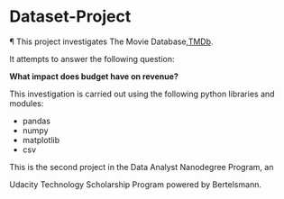 # Dataset-Project
¶
This project investigates The Movie Database,[TMDb](https://www.themoviedb.org/?language=en-US).

It attempts to answer the following question:

**What impact does budget have on revenue?**

This investigation is carried out using the following python libraries and modules:

* pandas
* numpy
* matplotlib
* csv

This is the second project in the Data Analyst Nanodegree Program, an

Udacity Technology Scholarship Program powered by Bertelsmann.
